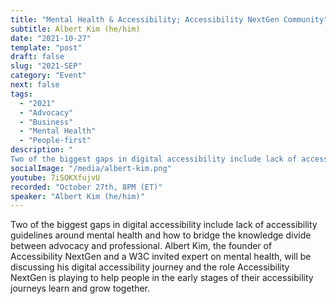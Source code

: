 ```yaml
---
title: "Mental Health & Accessibility; Accessibility NextGen Community"
subtitle: Albert Kim (he/him)
date: "2021-10-27"
template: "post"
draft: false
slug: "2021-SEP"
category: "Event"
next: false
tags:
  - "2021"
  - "Advocacy"
  - "Business"
  - "Mental Health"
  - "People-first"
description: "
Two of the biggest gaps in digital accessibility include lack of accessibility guidelines around mental health and how to bridge the knowledge divide between advocacy and professional. Albert Kim, the founder of Accessibility NextGen and a W3C invited expert on mental health, will be discussing his digital accessibility journey and the role Accessibility NextGen is playing to help people in the early stages of their accessibility journeys learn and grow together."
socialImage: "/media/albert-kim.png"
youtube: 7iSOKXfujvU
recorded: "October 27th, 8PM (ET)"
speaker: "Albert Kim (he/him)"
---
```

Two of the biggest gaps in digital accessibility include lack of accessibility guidelines around mental health and how to bridge the knowledge divide between advocacy and professional. Albert Kim, the founder of Accessibility NextGen and a W3C invited expert on mental health, will be discussing his digital accessibility journey and the role Accessibility NextGen is playing to help people in the early stages of their accessibility journeys learn and grow together.
